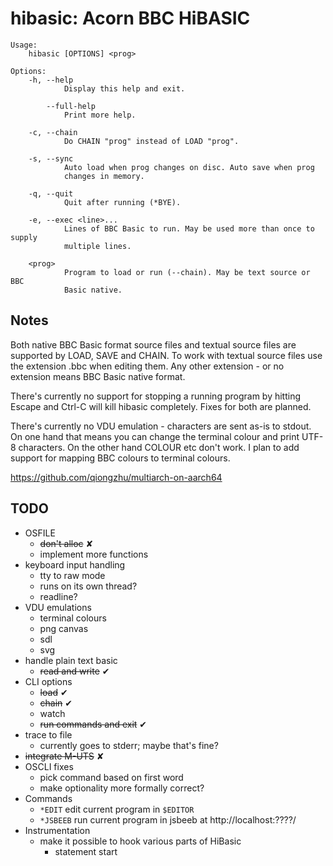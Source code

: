 # hibasic: Acorn BBC HiBASIC

```
Usage:
    hibasic [OPTIONS] <prog>

Options:
    -h, --help
            Display this help and exit.

        --full-help
            Print more help.

    -c, --chain
            Do CHAIN "prog" instead of LOAD "prog".

    -s, --sync
            Auto load when prog changes on disc. Auto save when prog
            changes in memory.

    -q, --quit
            Quit after running (*BYE).

    -e, --exec <line>...
            Lines of BBC Basic to run. May be used more than once to supply
            multiple lines.

    <prog>
            Program to load or run (--chain). May be text source or BBC
            Basic native.
```

## Notes

Both native BBC Basic format source files and textual source files are supported by LOAD, SAVE and CHAIN. To work with textual source files use the extension .bbc when editing them. Any other extension - or no extension means BBC Basic native format.

There's currently no support for stopping a running program by hitting Escape and Ctrl-C will kill hibasic completely. Fixes for both are planned.

There's currently no VDU emulation - characters are sent as-is to stdout. On one hand that means you can change the terminal colour and print UTF-8 characters. On the other hand COLOUR etc don't work. I plan to add support for mapping BBC colours to terminal colours.

https://github.com/qiongzhu/multiarch-on-aarch64

## TODO

- OSFILE
  - ~~don't alloc~~ ✘
  - implement more functions
- keyboard input handling
  - tty to raw mode
  - runs on its own thread?
  - readline?
- VDU emulations
  - terminal colours
  - png canvas
  - sdl
  - svg
- handle plain text basic
  - ~~read and write~~ ✔
- CLI options
  - ~~load~~ ✔
  - ~~chain~~ ✔
  - watch
  - ~~run commands and exit~~ ✔
- trace to file
  - currently goes to stderr; maybe that's fine?
- ~~integrate M-UTS~~ ✘
- OSCLI fixes
  - pick command based on first word
  - make optionality more formally correct?
- Commands
  - `*EDIT` edit current program in `$EDITOR`
  - `*JSBEEB` run current program in jsbeeb at http://localhost:????/
- Instrumentation
  - make it possible to hook various parts of HiBasic
    - statement start
